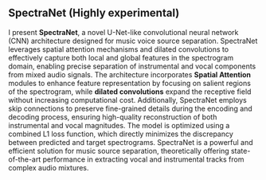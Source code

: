 ## SpectraNet (Highly experimental)

I present **SpectraNet**, a novel U-Net-like convolutional neural network (CNN) architecture designed for music voice source separation. SpectraNet leverages spatial attention mechanisms and dilated convolutions to effectively capture both local and global features in the spectrogram domain, enabling precise separation of instrumental and vocal components from mixed audio signals. The architecture incorporates **Spatial Attention** modules to enhance feature representation by focusing on salient regions of the spectrogram, while **dilated convolutions** expand the receptive field without increasing computational cost. Additionally, SpectraNet employs skip connections to preserve fine-grained details during the encoding and decoding process, ensuring high-quality reconstruction of both instrumental and vocal magnitudes. The model is optimized using a combined L1 loss function, which directly minimizes the discrepancy between predicted and target spectrograms. SpectraNet is a powerful and efficient solution for music source separation, theoretically offering state-of-the-art performance in extracting vocal and instrumental tracks from complex audio mixtures.

